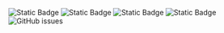 ![Static Badge](https://img.shields.io/badge/blacklists-60-000000) ![Static Badge](https://img.shields.io/badge/blacklisted-2818009-cc0000) ![Static Badge](https://img.shields.io/badge/whitelisted-2249-00CC00) ![Static Badge](https://img.shields.io/badge/streaming_blacklist-28107-000000) ![GitHub issues](https://img.shields.io/github/issues/fabriziosalmi/blacklists)
